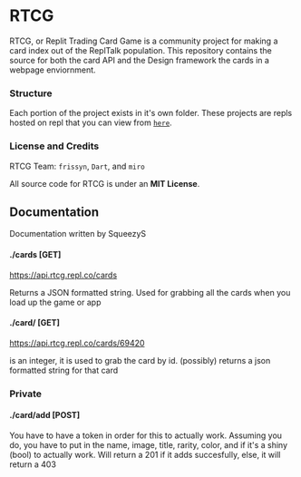 # RTCG

RTCG, or Replit Trading Card Game is a community project for making a card index out of the ReplTalk population. This repository contains the source for both the card API and the Design framework the cards in a webpage enviornment.

### Structure

Each portion of the project exists in it's own folder. These projects are repls hosted on repl that you can view from [`here`](https://replit.com/@rtcg).

### License and Credits

RTCG Team: `frissyn`, `Dart`, and `miro`

All source code for RTCG is under an **MIT License**.

## Documentation

Documentation written by SqueezyS

#### ./cards [GET]
https://api.rtcg.repl.co/cards

Returns a JSON formatted string. Used for grabbing all the cards when you load up the game or app

#### ./card/<iden> [GET]
https://api.rtcg.repl.co/cards/69420

<iden> is an integer, it is used to grab the card by id. (possibly) returns a json formatted string for that card

### Private

#### ./card/add [POST]

You have to have a token in order for this to actually work. Assuming you do, you have to put in the name, image, title, rarity, color, and if it's a shiny (bool) to actually work. Will return a 201 if it adds succesfully, else, it will return a 403

